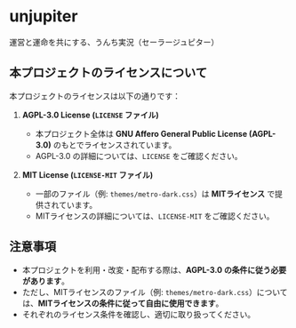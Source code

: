 # unjupiter
運営と運命を共にする、うんち実況（セーラージュピター）

## 本プロジェクトのライセンスについて

本プロジェクトのライセンスは以下の通りです：

1. **AGPL-3.0 License (`LICENSE` ファイル)**
   - 本プロジェクト全体は **GNU Affero General Public License (AGPL-3.0)** のもとでライセンスされています。
   - AGPL-3.0 の詳細については、`LICENSE` をご確認ください。

2. **MIT License (`LICENSE-MIT` ファイル)**
   - 一部のファイル（例: `themes/metro-dark.css`）は **MITライセンス** で提供されています。
   - MITライセンスの詳細については、`LICENSE-MIT` をご確認ください。

## 注意事項
- 本プロジェクトを利用・改変・配布する際は、**AGPL-3.0 の条件に従う必要があります**。
- ただし、MITライセンスのファイル（例: `themes/metro-dark.css`）については、**MITライセンスの条件に従って自由に使用できます**。
- それぞれのライセンス条件を確認し、適切に取り扱ってください。
